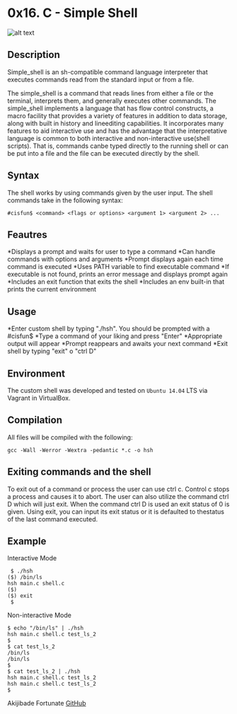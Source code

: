 # 0x16. C - Simple Shell

![alt text](https://encrypted-tbn0.gstatic.com/images?q=tbn:ANd9GcQk-Toji9YT0iWdnw8c2yHFI2_fVMQcjGVndw&usqp=CAU)

## Description

Simple_shell is an sh-compatible command language interpreter that executes commands read from the standard input or from a file.

The simple_shell is a command that reads lines from either a file or the terminal, interprets them, and generally executes other commands. The simple_shell implements a language that has flow control constructs, a macro facility that provides a variety of features in addition to data storage, along with built in history and lineediting capabilities. It incorporates many features to aid interactive use and has the advantage that the interpretative language is common to both interactive and non-interactive use(shell scripts). That is, commands canbe typed directly to the running shell or can be put into a file and the file can be executed directly by the shell.

## Syntax

The shell works by using commands given by the user input. The shell commands take in the following syntax:
```
#cisfun$ <command> <flags or options> <argument 1> <argument 2> ...
```

## Feautres

*Displays a prompt and waits for user to type a command
*Can handle commands with options and arguments
*Prompt displays again each time command is executed
*Uses PATH variable to find executable command
*If executable is not found, prints an error message and displays prompt again
*Includes an exit function that exits the shell
*Includes an env built-in that prints the current environment

## Usage

*Enter custom shell by typing "./hsh". You should be prompted with a #cisfun$
*Type a command of your liking and press "Enter"
*Appropriate output will appear
*Prompt reappears and awaits your next command
*Exit shell by typing "exit" o "ctrl D"

## Environment

The custom shell was developed and tested on ``Ubuntu 14.04`` LTS via Vagrant in VirtualBox.

## Compilation

All files will be compiled with the following:
```
gcc -Wall -Werror -Wextra -pedantic *.c -o hsh
```
## Exiting commands and the shell

To exit out of a command or process the user can use ctrl c. Control c stops a process and causes it to abort. The user can also utilize the command ctrl D which will just exit. When the command ctrl D is used an exit status of 0 is given. Using exit, you can input its exit status or it is defaulted to thestatus of the last command executed.

## Example

Interactive Mode
```
 $ ./hsh
($) /bin/ls
hsh main.c shell.c
($)
($) exit
 $
```
Non-interactive Mode
```
$ echo "/bin/ls" | ./hsh
hsh main.c shell.c test_ls_2
$
$ cat test_ls_2
/bin/ls
/bin/ls
$
$ cat test_ls_2 | ./hsh
hsh main.c shell.c test_ls_2
hsh main.c shell.c test_ls_2
$
```
Akijibade Fortunate [GitHub](https://github.com/G-badek)
